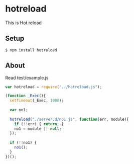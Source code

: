 # hotreload

This is Hot reload

## Setup

    $ npm install hotreload

## About

Read test/example.js

```js
var hotreload = require("../hotreload.js");

(function _Exec(){
  setTimeout(_Exec, 1000);
  
  var no1;
  
  hotreload("./server.d/no1.js", function(err, module){
    if (!!err) { return; }
    no1 = module || null;
  });
  
  if (!!no1) {
    no1();
  }
})();
```